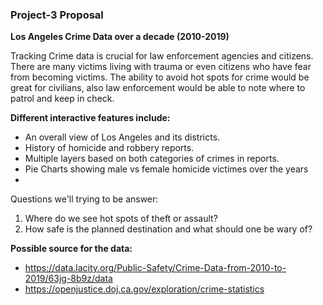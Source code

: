 ### Project-3 Proposal

<b>Los Angeles Crime Data over a decade (2010-2019)</b>

Tracking Crime data is crucial for law enforcement agencies and citizens. There are many victims living with trauma or even citizens who have fear from becoming victims. The ability to avoid hot spots for crime would be great for civilians, also law enforcement would be able to note where to patrol and keep in check.

<b>Different interactive features include:</b>
- An overall view of Los Angeles and its districts.
- History of homicide and robbery reports.
- Multiple layers based on both categories of crimes in reports.
- Pie Charts showing male vs female homicide victimes over the years
-

Questions we'll trying to be answer:
1. Where do we see hot spots of theft or assault? 
2. How safe is the planned destination and what should one be wary of?

<b>Possible source for the data:</b>
- https://data.lacity.org/Public-Safety/Crime-Data-from-2010-to-2019/63jg-8b9z/data
- https://openjustice.doj.ca.gov/exploration/crime-statistics
